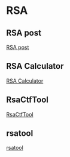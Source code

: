 # RSA

## RSA post
[RSA post](https://muirlandoracle.co.uk/2020/01/29/rsa-encryption/)

## RSA Calculator
[RSA Calculator](https://www.cs.drexel.edu/~jpopyack/IntroCS/HW/RSAWorksheet.html)

## RsaCtfTool
[RsaCtfTool](https://github.com/Ganapati/RsaCtfTool)

## rsatool
[rsatool](https://github.com/ius/rsatool)
